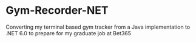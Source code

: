 # Gym-Recorder-NET
Converting my terminal based gym tracker from a Java implementation to .NET 6.0 to prepare for my graduate job at Bet365
